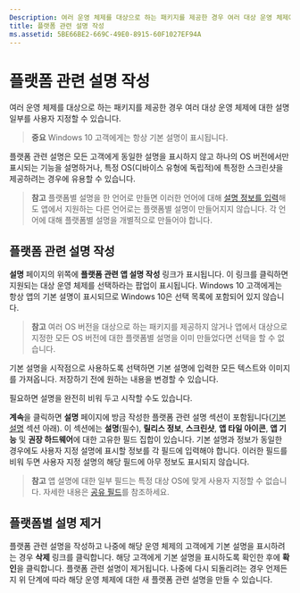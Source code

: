 ```yaml
---
Description: 여러 운영 체제를 대상으로 하는 패키지를 제공한 경우 여러 대상 운영 체제에 대한 설명 일부를 사용자 지정할 수 있습니다.
title: 플랫폼 관련 설명 작성
ms.assetid: 5BE66BE2-669C-49E0-8915-60F1027EF94A
---
```


# 플랫폼 관련 설명 작성


여러 운영 체제를 대상으로 하는 패키지를 제공한 경우 여러 대상 운영 체제에 대한 설명 일부를 사용자 지정할 수 있습니다.

> **중요** Windows 10 고객에게는 항상 기본 설명이 표시됩니다.

플랫폼 관련 설명은 모든 고객에게 동일한 설명을 표시하지 않고 하나의 OS 버전에서만 표시되는 기능을 설명하거나, 특정 OS(디바이스 유형에 독립적)에 특정한 스크린샷을 제공하려는 경우에 유용할 수 있습니다.

> **참고** 플랫폼별 설명을 한 언어로 만들면 이러한 언어에 대해 [설명 정보를 입력](create-app-descriptions.md)해도 앱에서 지원하는 다른 언어로는 플랫폼별 설명이 만들어지지 않습니다. 각 언어에 대해 플랫폼별 설명을 개별적으로 만들어야 합니다.

## 플랫폼 관련 설명 작성


**설명** 페이지의 위쪽에 **플랫폼 관련 앱 설명 작성** 링크가 표시됩니다. 이 링크를 클릭하면 지원되는 대상 운영 체제를 선택하라는 팝업이 표시됩니다. Windows 10 고객에게는 항상 앱의 기본 설명이 표시되므로 Windows 10은 선택 목록에 포함되어 있지 않습니다.

> **참고** 여러 OS 버전을 대상으로 하는 패키지를 제공하지 않거나 앱에서 대상으로 지정한 모든 OS 버전에 대한 플랫폼별 설명을 이미 만들었다면 선택을 할 수 없습니다.

기본 설명을 시작점으로 사용하도록 선택하면 기본 설명에 입력한 모든 텍스트와 이미지를 가져옵니다. 저장하기 전에 원하는 내용을 변경할 수 있습니다.

필요하면 설명을 완전히 비워 두고 시작할 수도 있습니다.

**계속**을 클릭하면 **설명** 페이지에 방금 작성한 플랫폼 관련 설명 섹션이 포함됩니다([기본 설명](create-app-descriptions.md#default-description-fields) 섹션 아래). 이 섹션에는 **설명**(필수), **릴리스 정보**, **스크린샷**, **앱 타일 아이콘**, **앱 기능** 및 **권장 하드웨어**에 대한 고유한 필드 집합이 있습니다. 기본 설명과 정보가 동일한 경우에도 사용자 지정 설명에 표시할 정보를 각 필드에 입력해야 합니다. 이러한 필드를 비워 두면 사용자 지정 설명의 해당 필드에 아무 정보도 표시되지 않습니다.

> **참고** 앱 설명에 대한 일부 필드는 특정 대상 OS에 맞게 사용자 지정할 수 없습니다. 자세한 내용은 [공유 필드](create-app-descriptions.md#shared-fields)를 참조하세요.

## 플랫폼별 설명 제거


플랫폼 관련 설명을 작성하고 나중에 해당 운영 체제의 고객에게 기본 설명을 표시하려는 경우 **삭제** 링크를 클릭합니다. 해당 고객에게 기본 설명을 표시하도록 확인한 후에 **확인**을 클릭합니다. 플랫폼 관련 설명이 제거됩니다. 나중에 다시 되돌리려는 경우 언제든지 위 단계에 따라 해당 운영 체제에 대한 새 플랫폼 관련 설명을 만들 수 있습니다.

 

 






<!--HONumber=Mar16_HO1-->


